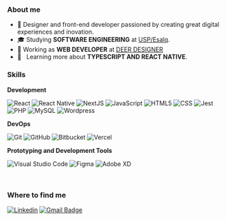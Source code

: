 <h3>About me</h3>

- 🤔 Designer and front-end developer passioned by creating great digital experiences and inovation.
- 🎓 Studying **SOFTWARE ENGINEERING** at <a href="https://mbauspesalq.com/">USP/Esalq</a>.
- 💼 Working as **WEB DEVELOPER** at <a href="https://deerdesigner.com/">DEER DESIGNER</a>
- 🌱 &nbsp; Learning more about **TYPESCRIPT AND REACT NATIVE**.

<h3>Skills</h3>

**Development**

![React](https://img.shields.io/badge/-React-333333?style=flat&logo=react)
![React Native](https://img.shields.io/badge/-React%20Native-333333?style=flat&logo=react)
![NextJS](https://img.shields.io/badge/-Next.JS-333333?style=flat&logo=next.js)
![JavaScript](https://img.shields.io/badge/-JavaScript-333333?style=flat&logo=javascript)
![HTML5](https://img.shields.io/badge/-HTML5-333333?style=flat&logo=HTML5)
![CSS](https://img.shields.io/badge/-CSS-333333?style=flat&logo=CSS3&logoColor=1572B6)
![Jest](https://img.shields.io/badge/-Jest-333333?style=flat&logo=jest)
![PHP](https://img.shields.io/badge/-PHP-333333?style=flat&logo=php)
![MySQL](https://img.shields.io/badge/-MySQL-333333?style=flat&logo=mysql)
![Wordpress](https://img.shields.io/badge/-Wordpress-333333?style=flat&logo=wordpress)

**DevOps**

![Git](https://img.shields.io/badge/-Git-333333?style=flat&logo=git)
![GitHub](https://img.shields.io/badge/-GitHub-333333?style=flat&logo=github)
![Bitbucket](https://img.shields.io/badge/-Bitbucket-333333?style=flat&logo=bitbucket)
![Vercel](https://img.shields.io/badge/-Vercel-333333?style=flat&logo=vercel)

**Prototyping and Development Tools**

![Visual Studio Code](https://img.shields.io/badge/-Visual%20Studio%20Code-333333?style=flat&logo=visual-studio-code&logoColor=007ACC)
![Figma](https://img.shields.io/badge/-Figma-333333?style=flat&logo=figma&logoColor=007ACC)
![Adobe XD](https://img.shields.io/badge/-Adobe%20XD-333333?style=flat&logo=adobe-xd&logoColor=007ACC)

<br/>

<h3>Where to find me</h3>

[![Linkedin](https://img.shields.io/badge/-mafreitas-blue?style=flat-square&logo=Linkedin&logoColor=white&link=LINK-DO-SEU-LINKEDIN)](https://www.linkedin.com/in/mafreitas/)
[![Gmail Badge](https://img.shields.io/badge/-marcusfreitasantos@gmail.com-006bed?style=flat-square&logo=Gmail&logoColor=white&link=mailto:SEU-EMAIL)](mailto:marcusfreitasantos@gmail)
